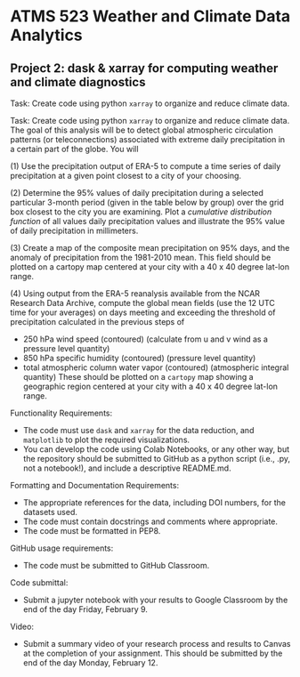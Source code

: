 # ATMS 523 Weather and Climate Data Analytics
## Project 2: dask & xarray for computing weather and climate diagnostics

Task:
Create code using python `xarray` to organize and reduce climate data.

Task:
Create code using python `xarray` to organize and reduce climate data.  The goal of this analysis will be to detect global atmospheric circulation patterns (or teleconnections) associated with extreme daily precipitation in a certain part of the globe. You will 

(1) Use the precipitation output of ERA-5 to compute a time series of daily precipitation at a given point closest to a city of your choosing.

(2) Determine the 95% values of daily precipitation during a selected particular 3-month period (given in the table below by group) over the grid box closest to the city you are examining.  Plot a *cumulative distribution function* of all values daily precipitation values and illustrate the 95% value of daily precipitation in millimeters.

(3) Create a map of the composite mean precipitation on 95% days, and the anomaly of precipitation from the 1981-2010 mean. This field should be plotted on a cartopy map centered at your city with a 40 x 40 degree lat-lon range.

(4) Using output from the ERA-5 reanalysis available from the NCAR Research Data Archive, compute the global mean fields (use the 12 UTC time for your averages) on days meeting and exceeding the threshold of precipitation calculated in the previous steps of 
- 250 hPa wind speed (contoured) (calculate from u and v wind as a pressure level quantity)
- 850 hPa specific humidity (contoured) (pressure level quantity)
- total atmospheric column water vapor (contoured) (atmospheric integral quantity)
These should be plotted on a `cartopy` map showing a geographic region centered at your city with a 40 x 40 degree lat-lon range.

Functionality Requirements:
* The code must use `dask` and `xarray` for the data reduction, and `matplotlib` to plot the required visualizations.
* You can develop the code using Colab Notebooks, or any other way, but the repository should be submitted to GitHub as a python script (i.e., .py, not a notebook!), and include a descriptive README.md.

Formatting and Documentation Requirements:
* The appropriate references for the data, including DOI numbers, for the datasets used.  
* The code must contain docstrings and comments where appropriate.
* The code must be formatted in PEP8.

GitHub usage requirements:
* The code must be submitted to GitHub Classroom.  

Code submittal:
* Submit a jupyter notebook with your results to Google Classroom by the end of the day Friday, February 9.

Video:
* Submit a summary video of your research process and results to Canvas at the completion of your assignment.  This should be submitted by the end of the day Monday, February 12.
